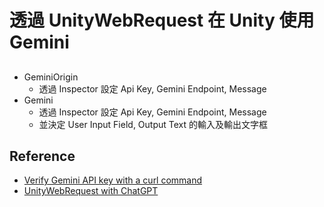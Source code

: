 # 透過 UnityWebRequest 在 Unity 使用 Gemini
##
* GeminiOrigin
  * 透過 Inspector 設定 Api Key, Gemini Endpoint, Message
* Gemini
  * 透過 Inspector 設定 Api Key, Gemini Endpoint, Message
  * 並決定 User Input Field, Output Text 的輸入及輸出文字框
 
## Reference
* [Verify Gemini API key with a curl command](https://ai.google.dev/tutorials/setup?hl=zh-tw)
* [UnityWebRequest with ChatGPT](https://www.quora.com/How-do-I-use-ChatGPT-with-Unity)
